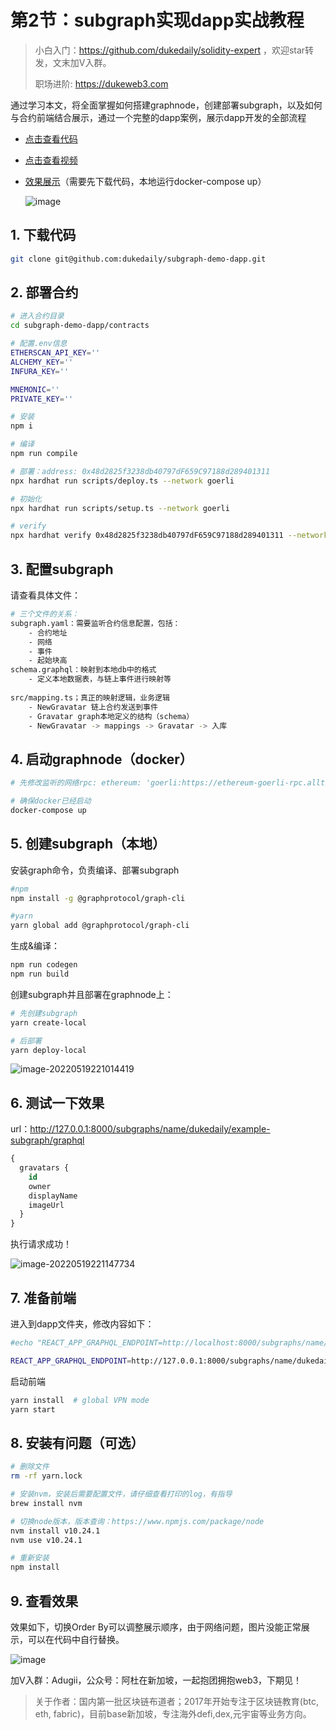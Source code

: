 # 第2节：subgraph实现dapp实战教程

> 小白入门：https://github.com/dukedaily/solidity-expert ，欢迎star转发，文末加V入群。
>
> 职场进阶: https://dukeweb3.com

通过学习本文，将全面掌握如何搭建graphnode，创建部署subgraph，以及如何与合约前端结合展示，通过一个完整的dapp案例，展示dapp开发的全部流程



- [点击查看代码](https://github.com/dukedaily/subgraph-demo)
- [点击查看视频](https://dukeweb3.com/courses/enrolled/2187286)
- [效果展示](https://dukedaily.github.io/subgraph-demo-dapp )（需要先下载代码，本地运行docker-compose up）


  ![image](assets/image-5022356.png)



## 1. 下载代码

```sh
git clone git@github.com:dukedaily/subgraph-demo-dapp.git
```

## 2. 部署合约

```Bash
# 进入合约目录
cd subgraph-demo-dapp/contracts

# 配置.env信息
ETHERSCAN_API_KEY=''
ALCHEMY_KEY=''
INFURA_KEY=''

MNEMONIC=''
PRIVATE_KEY=''

# 安装
npm i

# 编译
npm run compile

# 部署：address: 0x48d2825f3238db40797dF659C97188d289401311
npx hardhat run scripts/deploy.ts --network goerli

# 初始化
npx hardhat run scripts/setup.ts --network goerli

# verify
npx hardhat verify 0x48d2825f3238db40797dF659C97188d289401311 --network goerli
```

## 3. 配置subgraph

请查看具体文件：

```sh
# 三个文件的关系：
subgraph.yaml：需要监听合约信息配置，包括：
    - 合约地址
    - 网络
    - 事件
    - 起始块高
schema.graphql：映射到本地db中的格式
    - 定义本地数据表，与链上事件进行映射等
    
src/mapping.ts；真正的映射逻辑，业务逻辑
    - NewGravatar 链上合约发送到事件
    - Gravatar graph本地定义的结构（schema）
    - NewGravatar -> mappings -> Gravatar -> 入库
```

## 4. 启动graphnode（docker）

```sh
# 先修改监听的网络rpc: ethereum: 'goerli:https://ethereum-goerli-rpc.allthatnode.com'

# 确保docker已经启动
docker-compose up
```

## 5. 创建subgraph（本地）

安装graph命令，负责编译、部署subgraph

```sh
#npm
npm install -g @graphprotocol/graph-cli 

#yarn
yarn global add @graphprotocol/graph-cli
```

生成&编译：

```sh
npm run codegen
npm run build
```

创建subgraph并且部署在graphnode上：

```sh
# 先创建subgraph
yarn create-local

# 后部署
yarn deploy-local
```

![image-20220519221014419](assets/image-20220519221014419.png)

## 6. 测试一下效果

url：http://127.0.0.1:8000/subgraphs/name/dukedaily/example-subgraph/graphql

```sql
{
  gravatars {
    id
    owner
    displayName
    imageUrl
  }
}
```

执行请求成功！

![image-20220519221147734](assets/image-20220519221147734.png)

## 7. 准备前端

进入到dapp文件夹，修改内容如下：

```sh
#echo "REACT_APP_GRAPHQL_ENDPOINT=http://localhost:8000/subgraphs/name/<GITHUB_USERNAME>/example-subgraph" > .env

REACT_APP_GRAPHQL_ENDPOINT=http://127.0.0.1:8000/subgraphs/name/dukedaily/subgraph-demo
```

启动前端

```sh
yarn install  # global VPN mode
yarn start
```

## 8. 安装有问题（可选）

```sh
# 删除文件
rm -rf yarn.lock

# 安装nvm，安装后需要配置文件，请仔细查看打印的log，有指导
brew install nvm

# 切换node版本，版本查询：https://www.npmjs.com/package/node
nvm install v10.24.1
nvm use v10.24.1

# 重新安装
npm install
```



## 9. 查看效果

效果如下，切换Order By可以调整展示顺序，由于网络问题，图片没能正常展示，可以在代码中自行替换。

![image](assets/image.png)



加V入群：Adugii，公众号：阿杜在新加坡，一起抱团拥抱web3，下期见！



> 关于作者：国内第一批区块链布道者；2017年开始专注于区块链教育(btc, eth, fabric)，目前base新加坡，专注海外defi,dex,元宇宙等业务方向。
